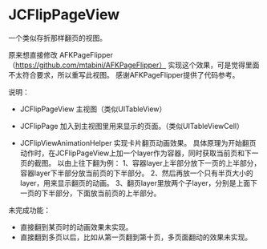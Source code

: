 JCFlipPageView
==============

一个类似存折那样翻页的视图。

原来想直接修改 AFKPageFlipper（https://github.com/mtabini/AFKPageFlipper） 实现这个效果，可是觉得里面不太符合要求，所以重写此视图。
感谢AFKPageFlipper提供了代码参考。

说明：

 - JCFlipPageView
  主视图（类似UITableView）

 - JCFlipPage
  加入到主视图里用来显示的页面。（类似UITableViewCell）

 - JCFlipViewAnimationHelper
  实现卡片翻页动画效果。
  具体原理为开始翻页动作时，在JCFlipPageView上加一个layer作为容器，同时获取当前页和下一页的截图。
  以由上往下翻为例：
    1、容器layer上半部分放下一页的上半部分，容器layer下半部分放当前页的下半部分。
    2、然后再放一个只有半页大小的layer，用来显示翻页的动画。
    3、翻页layer里放两个子layer，分别是上面下一页的下半部分，下面放当前页的上半部分。

未完成功能：
 - 直接翻到某页时的动画效果未实现。
 - 直接翻到多页以后，比如从第一页翻到第十页，多页面翻动的效果未实现。


 
